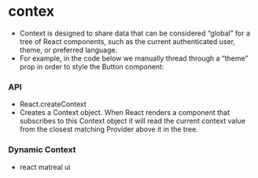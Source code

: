 # contex

- Context is designed to share data that can be considered “global” for a tree of React components, such as the current authenticated user, theme, or preferred language. 
- For example, in the code below we manually thread through a “theme” prop in order to style the Button component:

### API
- React.createContext
- Creates a Context object. When React renders a component that subscribes to this Context object it will read the current context value from the closest matching Provider above it in the tree.
### Dynamic Context
- react matreal ui